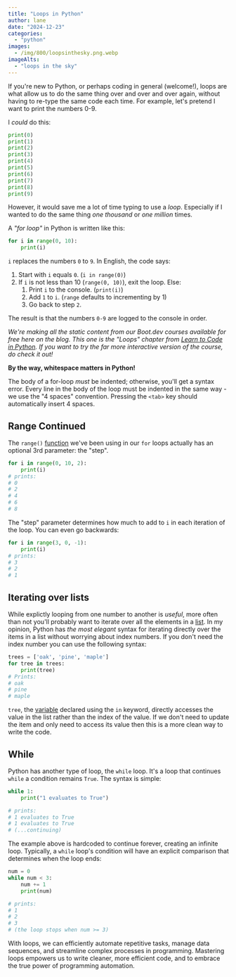 ```yaml
---
title: "Loops in Python"
author: lane
date: "2024-12-23"
categories:
  - "python"
images:
  - /img/800/loopsinthesky.png.webp
imageAlts:
  - "loops in the sky"
---
```


If you're new to Python, or perhaps coding in general (welcome!), loops are what allow us to do the same thing over and over and over again, without having to re-type the same code each time. For example, let's pretend I want to print the numbers 0-9.

I _could_ do this:

```python
print(0)
print(1)
print(2)
print(3)
print(4)
print(5)
print(6)
print(7)
print(8)
print(9)
```

However, it would save me a lot of time typing to use a _loop_. Especially if I wanted to do the same thing _one thousand_ or _one million_ times.

A _"for loop"_ in Python is written like this:

```python
for i in range(0, 10):
    print(i)
```

`i` replaces the numbers `0` to `9`. In English, the code says:

1. Start with `i` equals `0`. (`i in range(0)`)
2. If `i` is not less than 10 (`range(0, 10)`), exit the loop. Else:
   1. Print `i` to the console. (`print(i)`)
   2. Add `1` to `i`. (`range` defaults to incrementing by 1)
   3. Go back to step `2`.

The result is that the numbers `0-9` are logged to the console in order.

_We're making all the static content from our Boot.dev courses available for free here on the blog. This one is the "Loops" chapter from [Learn to Code in Python](https://www.boot.dev/courses/learn-code-python). If you want to try the far more interactive version of the course, do check it out!_

**By the way, whitespace matters in Python!**

The body of a for-loop _must_ be indented; otherwise, you'll get a syntax error. Every line in the body of the loop must be indented in the same way - we use the "4 spaces" convention. Pressing the `<tab>` key should automatically insert 4 spaces.

## Range Continued

The `range()` [function](/tutorials/python/functions) we've been using in our `for` loops actually has an optional 3rd parameter: the "step".

```python
for i in range(0, 10, 2):
    print(i)
# prints:
# 0
# 2
# 4
# 6
# 8
```

The "step" parameter determines how much to add to `i` in each iteration of the loop. You can even go backwards:

```python
for i in range(3, 0, -1):
    print(i)
# prints:
# 3
# 2
# 1
```

## Iterating over lists

While explictly looping from one number to another is _useful_, more often than not you'll probably want to iterate over all the elements in a [list](/tutorials/python/lists). In my opinion, Python has _the most elegant_ syntax for iterating directly over the items in a list without worrying about index numbers. If you don't need the index number you can use the following syntax:

```py
trees = ['oak', 'pine', 'maple']
for tree in trees:
    print(tree)
# Prints:
# oak
# pine
# maple
```

`tree`, the [variable](/tutorials/python/variables) declared using the `in` keyword, directly accesses the value in the list rather than the index of the value. If we don't need to update the item and only need to access its value then this is a more clean way to write the code.

## While

Python has another type of loop, the `while` loop. It's a loop that continues `while` a condition remains `True`. The syntax is simple:

```python
while 1:
    print("1 evaluates to True")

# prints:
# 1 evaluates to True
# 1 evaluates to True
# (...continuing)
```

The example above is hardcoded to continue forever, creating an infinite loop. Typically, a `while` loop's condition will have an explicit comparison that determines when the loop ends:

```python
num = 0
while num < 3:
    num += 1
    print(num)

# prints:
# 1
# 2
# 3
# (the loop stops when num >= 3)
```

With loops, we can efficiently automate repetitive tasks, manage data sequences, and streamline complex processes in programming. Mastering loops empowers us to write cleaner, more efficient code, and to embrace the true power of programming automation.
